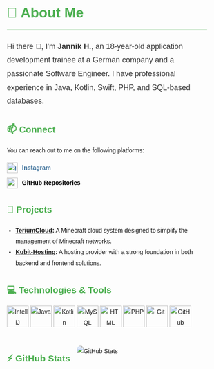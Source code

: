 <div style="font-family: Arial, sans-serif; line-height: 1.8; padding: 20px; max-width: 800px; margin: auto;">
  <h1 style="font-size: 2rem; color: #4CAF50; border-bottom: 2px solid #4CAF50; padding-bottom: 10px;">👋 About Me</h1>
  <p style="font-size: 1.1rem; color: #333;">
    Hi there 👋, I'm <strong>Jannik H.</strong>, an 18-year-old application development trainee at a German company and a passionate Software Engineer. I have professional experience in Java, Kotlin, Swift, PHP, and SQL-based databases.
  </p>

  <h2 style="color: #4CAF50; margin-top: 30px;">📫 Connect</h2>
  <p>
    You can reach out to me on the following platforms:
  </p>
  <ul style="list-style: none; padding-left: 0;">
    <li style="margin: 10px 0;">
      <a href="https://www.instagram.com/bozz.jannik/" style="text-decoration: none; color: #3f729b; font-weight: bold; display: flex; align-items: center;">
        <img src="https://upload.wikimedia.org/wikipedia/commons/thumb/a/a5/Instagram_icon.png/2048px-Instagram_icon.png" alt="Instagram" width="25" style="margin-right: 10px;">
        Instagram
      </a>
    </li>
    <li style="margin: 10px 0;">
      <a href="https://github.com/engineer-jannik?tab=repositories" style="text-decoration: none; color: #000; font-weight: bold; display: flex; align-items: center;">
        <img src="https://cdn.jsdelivr.net/gh/devicons/devicon/icons/github/github-original.svg" alt="GitHub" width="25" style="margin-right: 10px;">
        GitHub Repositories
      </a>
    </li>
  </ul>

  <h2 style="color: #4CAF50; margin-top: 30px;">🔭 Projects</h2>
  <ul style="padding-left: 20px;">
    <li><strong><a href="https://github.com/TeriumCloud">TeriumCloud</a>:</strong> A Minecraft cloud system designed to simplify the management of Minecraft networks.</li>
    <li><strong><a href="https://github.com/Kubit-Hosting">Kubit-Hosting</a>:</strong> A hosting provider with a strong foundation in both backend and frontend solutions.</li>
  </ul>

  <h2 style="color: #4CAF50; margin-top: 30px;">💻 Technologies & Tools</h2>
  <div style="display: flex; flex-wrap: wrap; gap: 15px;">
    <div style="text-align: center;">
      <img src="https://cdn.jsdelivr.net/gh/devicons/devicon/icons/intellij/intellij-original.svg" alt="IntelliJ IDEA" width="50">
      <img src="https://cdn.jsdelivr.net/gh/devicons/devicon/icons/java/java-original.svg" alt="Java" width="50">
      <img src="https://cdn.jsdelivr.net/gh/devicons/devicon/icons/kotlin/kotlin-original.svg" alt="Kotlin" width="50">
      <img src="https://cdn.jsdelivr.net/gh/devicons/devicon/icons/mysql/mysql-original.svg" alt="MySQL" width="50">
      <img src="https://cdn.jsdelivr.net/gh/devicons/devicon/icons/html5/html5-original.svg" alt="HTML" width="50">
      <img src="https://cdn.jsdelivr.net/gh/devicons/devicon/icons/php/php-original.svg" alt="PHP" width="50">
      <img src="https://cdn.jsdelivr.net/gh/devicons/devicon/icons/git/git-original.svg" alt="Git" width="50">
      <img src="https://cdn.jsdelivr.net/gh/devicons/devicon/icons/github/github-original.svg" alt="GitHub" width="50">
  </div>

  <h2 style="color: #4CAF50; margin-top: 30px;">⚡ GitHub Stats</h2>
  <div style="margin: 20px 0;">
    <img src="https://github-readme-stats.anuraghazra1.vercel.app/api?username=engineer-jannik&include_all_commits=true&show_icons=true&theme=radical&count_private=true" alt="GitHub Stats" style="border-radius: 8px;">
  </div>
</div>
